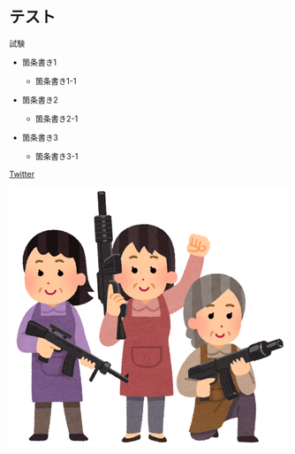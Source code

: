 # テスト 

試験

- 箇条書き1

  - 箇条書き1-1
  
- 箇条書き2

  - 箇条書き2-1
  
- 箇条書き3

  - 箇条書き3-1

[Twitter](https://twitter.com)

![主婦](./airgun_women_syufu.png "自粛サイコー")
